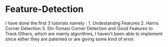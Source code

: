 # Feature-Detection
I have done the first 3 tutorials namely :
    1. Undestandng Features
    2. Harris Corner Detection
    3. Shi-Tomasi Corner Detection and Good Features to Track
Others, which are mainly algorithms, I haven't been able to implement since either they are patented or are giving
some kind of error.
